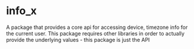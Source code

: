 # info_x

A package that provides a core api for accessing device, timezone info for the current user. This package requires
other libraries in order to actually provide the underlying values - this package is just the API

